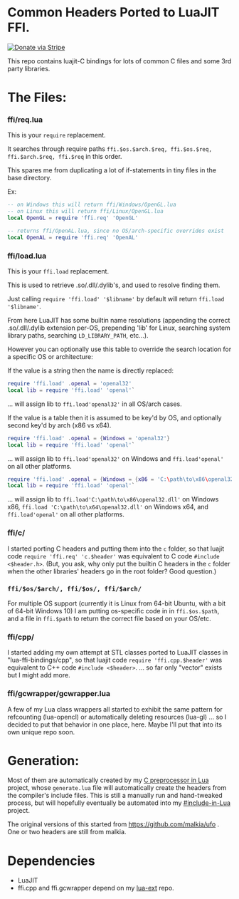 # Common Headers Ported to LuaJIT FFI.

[![Donate via Stripe](https://img.shields.io/badge/Donate-Stripe-green.svg)](https://buy.stripe.com/00gbJZ0OdcNs9zi288)<br>


This repo contains luajit-C bindings for lots of common C files and some 3rd party libraries.

# The Files:

### ffi/req.lua

This is your `require` replacement.

It searches through require paths `ffi.$os.$arch.$req, ffi.$os.$req, ffi.$arch.$req, ffi.$req` in this order.

This spares me from duplicating a lot of if-statements in tiny files in the base directory.

Ex:

``` Lua
-- on Windows this will return ffi/Windows/OpenGL.lua
-- on Linux this will return ffi/Linux/OpenGL.lua
local OpenGL = require 'ffi.req' 'OpenGL'

-- returns ffi/OpenAL.lua, since no OS/arch-specific overrides exist
local OpenAL = require 'ffi.req' 'OpenAL'
```

### ffi/load.lua

This is your `ffi.load` replacement.

This is used to retrieve .so/.dll/.dylib's, and used to resolve finding them.

Just calling `require 'ffi.load' '$libname'` by default will return `ffi.load '$libname'`.

From here LuaJIT has some builtin name resolutions (appending the correct .so/.dll/.dylib extension per-OS, prepending 'lib' for Linux, searching system library paths, searching `LD_LIBRARY_PATH`, etc...).

However you can optionally use this table to override the search location for a specific OS or architecture:

If the value is a string then the name is directly replaced:
``` Lua
require 'ffi.load' .openal = 'openal32'
local lib = require 'ffi.load' 'openal'`
```
... will assign lib to `ffi.load'openal32'` in all OS/arch cases.

If the value is a table then it is assumed to be key'd by OS, and optionally second key'd by arch (x86 vs x64).
``` Lua
require 'ffi.load' .openal = {Windows = 'openal32'}
local lib = require 'ffi.load' 'openal'`
```
... will assign lib to `ffi.load'openal32'` on Windows and `ffi.load'openal'` on all other platforms.

``` Lua
require 'ffi.load' .openal = {Windows = {x86 = 'C:\path\to\x86\openal32.dll', x64 = 'C:\path\to\x64\openal32.dll'}}
local lib = require 'ffi.load' 'openal'`
```
... will assign lib to `ffi.load'C:\path\to\x86\openal32.dll'` on Windows x86, `ffi.load 'C:\path\to\x64\openal32.dll'` on Windows x64, and `ffi.load'openal'` on all other platforms.


### ffi/c/

I started porting C headers and putting them into the `c` folder, so that luajit code `require 'ffi.req' 'c.$header'` was equivalent to C code `#include <$header.h>`.
(But, you ask, why only put the builtin C headers in the `c` folder when the other libraries' headers go in the root folder?  Good question.)

### `ffi/$os/$arch/, ffi/$os/, ffi/$arch/`

For multiple OS support (currently it is Linux from 64-bit Ubuntu, with a bit of 64-bit Windows 10) I am putting os-specific code in in `ffi.$os.$path`, and a file in `ffi.$path` to return the correct file based on your OS/etc.

### ffi/cpp/

I started adding my own attempt at STL classes ported to LuaJIT classes in "lua-ffi-bindings/cpp",
so that luajit code `require 'ffi.cpp.$header'` was equivalent to C++ code `#include <$header>`.
... so far only "vector" exists but I might add more.

### ffi/gcwrapper/gcwrapper.lua

A few of my Lua class wrappers all started to exhibit the same pattern for refcounting (lua-opencl) or automatically deleting resources (lua-gl) ...
so I decided to put that behavior in one place, here.  Maybe I'll put that into its own unique repo soon.

# Generation:

Most of them are automatically created by my [C preprocessor in Lua](https://github.com/thenumbernine/preproc-lua) project, whose `generate.lua` file will automatically create the headers from the compiler's include files.
This is still a manually run and hand-tweaked process, but will hopefully eventually be automated into my [#include-in-Lua](https://github.com/thenumbernine/include-lua) project.

The original versions of this started from https://github.com/malkia/ufo .  One or two headers are still from malkia.


# Dependencies

- LuaJIT
- ffi.cpp and ffi.gcwrapper depend on my [lua-ext](https://github.com/thenumbernine/lua-ext) repo.
